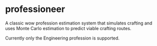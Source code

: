 # professioneer

A classic wow profession estimation system that simulates crafting and uses Monte Carlo estimation to predict viable crafting routes.

Currently only the Engineering profession is supported.
